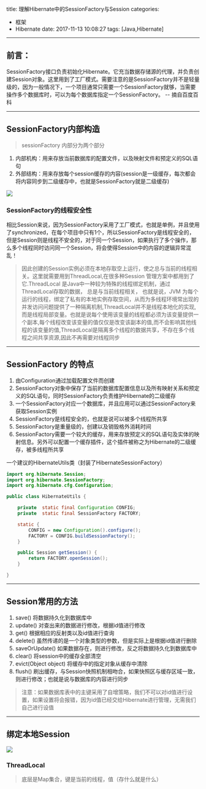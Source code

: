 title: 理解Hibernate中的SessionFactory与Session
categories:
  - 框架
  - Hibernate
date: 2017-11-13 10:08:27
tags: [Java,Hibernate]
---

## 前言：
 SessionFactory接口负责初始化Hibernate。它充当数据存储源的代理，并负责创建Session对象。这里用到了工厂模式。需要注意的是SessionFactory并不是轻量级的，因为一般情况下，一个项目通常只需要一个SessionFactory就够，当需要操作多个数据库时，可以为每个数据库指定一个SessionFactory。
                    -- 摘自百度百科

------

## SessionFactory内部构造
> sessionFactory 内部分为两个部分

1. 内部机构：用来存放当前数据库的配置文件，以及映射文件和预定义的SQL语句
2. 外部结构：用来存放每个session缓存的内容(session是一级缓存，每次都会将内容同步到二级缓存中，也就是SessionFactory就是二级缓存)

<img src="http://on3w7gc9m.bkt.clouddn.com/QQ%E5%9B%BE%E7%89%8720171113102044.png"></img>

### SessionFactory的线程安全性
  相比Session来说，因为SessionFactory采用了工厂模式，也就是单例，并且使用了synchronized，在每个项目中只有1个，所以SessionFactory是线程安全的，但是Session则是线程不安全的，对于同一个Session，如果执行了多个操作，那么多个线程同时访问同一个Session，将会使得Session中的内容的逻辑异常混乱！
  > 因此创建的Session实例必须在本地存取空上运行，使之总与当前的线程相关。这里就需要用到ThreadLocal,在很多种Session 管理方案中都用到了它.ThreadLocal 是Java中一种较为特殊的线程绑定机制，通过ThreadLocal存取的数据， 总是与当前线程相关， 也就是说，JVM 为每个运行的线程，绑定了私有的本地实例存取空间，从而为多线程环境常出现的并发访问问题提供了一种隔离机制,ThreadLocal并不是线程本地化的实现,而是线程局部变量。也就是说每个使用该变量的线程都必须为该变量提供一个副本,每个线程改变该变量的值仅仅是改变该副本的值,而不会影响其他线程的该变量的值,ThreadLocal是隔离多个线程的数据共享，不存在多个线程之间共享资源,因此不再需要对线程同步


------

## SessionFactory 的特点
1. 由Configuration通过加载配置文件而创建
2. SessionFactory对象中保存了当前的数据库配置信息以及所有映射关系和预定义的SQL语句，同时SessionFactory负责维护Hibernate的二级缓存
3. 一个SessionFactory对应一个数据库，并且应用可以通过SessionFactory来获取Session实例
4. SessionFactory是线程安全的，也就是说可以被多个线程所共享
5. SessionFactory是重量级的，创建以及销毁格外消耗时间
6. SessionFactory需要一个较大的缓存，用来存放预定义的SQL语句及实体的映射信息。另外可以配置一个缓存插件，这个插件被称之为Hibernate的二级缓存，被多线程所共享

一个建议的HibernateUtils类（封装了HibernateSessionFactory）
```Java
import org.hibernate.Session;
import org.hibernate.SessionFactory;
import org.hibernate.cfg.Configuration;

public class HibernateUtils {

	private  static final Configuration CONFIG;
	private  static final SessionFactory FACTORY;

	static {
		CONFIG = new Configuration().configure();
		FACTORY = CONFIG.buildSessionFactory();
	}

	public Session getSession() {
		return FACTORY.openSession();
	}

}
```

------

## Session常用的方法
1. save() 将数据持久化到数据库中
2. update() 对查出来的数据进行修改，根据id值进行修改
3. get() 根据相应的反射类以及id值进行查询
4. delete() 虽然传递的是一个对象类型的参数，但是实际上是根据id值进行删除
5. saveOrUpdate() 如果数据存在，则进行修改，反之将数据持久化到数据库中
6. clear() 将session中的缓存全部清空
7. evict(Object object) 将缓存中的指定对象从缓存中清除
8. flush() 刷出缓存，与Session快照机制相吻合，如果快照区与缓存区域一致，则进行修改；也就是说与数据库的内容进行同步

> 注意：如果数据库表中的主键采用了自增策略，我们不可以对id值进行设置，如果设置将会报错，因为id值已经交给Hibernate进行管理，无需我们自己进行设值


<!-- more -->

------

## 绑定本地Session


![](http://on3w7gc9m.bkt.clouddn.com/QQ%E5%9B%BE%E7%89%8720171116175231.png)

### ThreadLocal
> 底层是Map集合，键是当前的线程，值（存什么就是什么）
